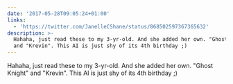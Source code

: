 ```yaml
---
date: '2017-05-28T09:05:24+01:00'
links:
  - 'https://twitter.com/JanelleCShane/status/868502597367365632'
description: >-
  Hahaha, just read these to my 3-yr-old. And she added her own. "Ghost Knight"
  and "Krevin". This AI is just shy of its 4th birthday ;)
---
```

Hahaha, just read these to my 3-yr-old. And she added her own. "Ghost Knight" and "Krevin". This AI is just shy of its 4th birthday ;) 
